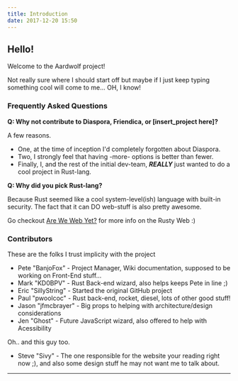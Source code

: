 ```yaml
---
title: Introduction
date: 2017-12-20 15:50
---
```


## Hello! 
Welcome to the Aardwolf project!

Not really sure where I should start off but maybe if I just keep typing something cool will come to me... OH, I know! 

### Frequently Asked Questions

**Q: Why not contribute to Diaspora, Friendica, or [insert_project here]?**

A few reasons. 
- One, at the time of inception I'd completely forgotten about Diaspora. 
- Two, I strongly feel that having -more- options is better than fewer. 
- Finally, I, and the rest of the initial dev-team,  **_REALLY_** just wanted to do a cool project in Rust-lang. 


**Q: Why did you pick Rust-lang?**

Because Rust seemed like a cool system-level(ish) language with built-in security. The fact that it can DO web-stuff is also pretty awesome. 

Go checkout [Are We Web Yet?](https://www.arewewebyet.org/) for more info on the Rusty Web :)


### Contributors

These are the folks I trust implicity with the project

- Pete "BanjoFox" - Project Manager, Wiki documentation, supposed to be working on Front-End stuff...
- Mark "KD0BPV" - Rust Back-end wizard, also helps keeps Pete in line ;)
- Eric "SillyString" - Started the original GitHub project
- Paul "pwoolcoc" - Rust back-end, rocket, diesel, lots of other good stuff!
- Jason "jfmcbrayer" - Big props to helping with architecture/design considerations
- Jen "Ghost" - Future JavaScript wizard, also offered to help with Acessibility

Oh.. and this guy too.

- Steve "Sivy" - The one responsible for the website your reading right now ;), and also some design stuff he may not want me to talk about.

***
